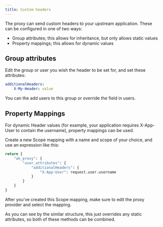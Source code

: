 ```yaml
---
title: Custom headers
---
```


The proxy can send custom headers to your upstream application. These can be configured in one of two ways:

-   Group attributes; this allows for inheritance, but only allows static values
-   Property mappings; this allows for dynamic values

## Group attributes

Edit the group or user you wish the header to be set for, and set these attributes:

```yaml
additionalHeaders:
    X-My-Header: value
```

You can the add users to this group or override the field in users.

## Property Mappings

For dynamic Header values (for example, your application requires X-App-User to contain the username), property mappings can be used.

Create a new Scope mapping with a name and scope of your choice, and use an expression like this:

```python
return {
    "ak_proxy": {
        "user_attributes": {
            "additionalHeaders": {
                "X-App-User": request.user.username
            }
        }
    }
}
```

After you've created this Scope mapping, make sure to edit the proxy provider and select the mapping.

As you can see by the similar structure, this just overrides any static attributes, so both of these methods can be combined.
